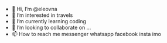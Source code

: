 - 👋 Hi, I’m @eleovna
- 👀 I’m interested in travels 
- 🌱 I’m currently learning coding 
- 💞️ I’m looking to collaborate on ...
- 📫 How to reach me messenger whatsapp facebook insta imo 

<!---
eleovna/eleovna is a ✨ special ✨ repository because its `README.md` (this file) appears on your GitHub profile.
You can click the Preview link to take a look at your changes.
--->
